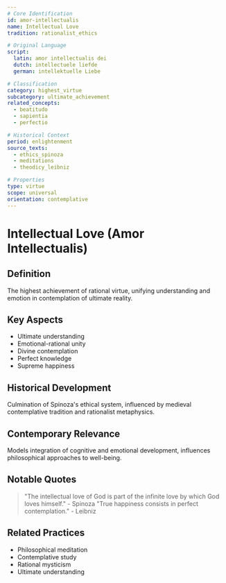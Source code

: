 ```yaml
---
# Core Identification
id: amor-intellectualis
name: Intellectual Love
tradition: rationalist_ethics

# Original Language
script:
  latin: amor intellectualis dei
  dutch: intellectuele liefde
  german: intellektuelle Liebe

# Classification
category: highest_virtue
subcategory: ultimate_achievement
related_concepts:
  - beatitudo
  - sapientia
  - perfectio

# Historical Context
period: enlightenment
source_texts:
  - ethics_spinoza
  - meditations
  - theodicy_leibniz

# Properties
type: virtue
scope: universal
orientation: contemplative
---
```


# Intellectual Love (Amor Intellectualis)

## Definition
The highest achievement of rational virtue, unifying understanding and emotion in contemplation of ultimate reality.

## Key Aspects
- Ultimate understanding
- Emotional-rational unity
- Divine contemplation
- Perfect knowledge
- Supreme happiness

## Historical Development
Culmination of Spinoza's ethical system, influenced by medieval contemplative tradition and rationalist metaphysics.

## Contemporary Relevance
Models integration of cognitive and emotional development, influences philosophical approaches to well-being.

## Notable Quotes
> "The intellectual love of God is part of the infinite love by which God loves himself." - Spinoza
> "True happiness consists in perfect contemplation." - Leibniz

## Related Practices
- Philosophical meditation
- Contemplative study
- Rational mysticism
- Ultimate understanding
